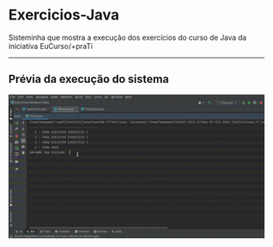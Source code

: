 # Exercicios-Java
Sisteminha  que mostra a execução dos exercícios do curso de Java da iniciativa EuCurso/+praTi

---
## Prévia da execução do sistema
![](demoSemana1.gif)